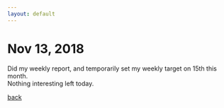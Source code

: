 ```yaml
---
layout: default
---
```


# Nov 13, 2018

Did my weekly report, and temporarily set my weekly target on 15th this month.  
Nothing interesting left today.


[back](/)
